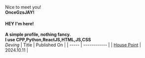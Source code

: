 Nice to meet you! <br>
**OnceGzsJAY!** <br>
#### HEY I'm here!
**A simple profile, nothing fancy.**
<br>
**I use CPP,Python,ReactJS,HTML,JS,CSS**
<br>
*Deving*
| Title | Published On |
| ----- | ------------ |
| [House Point](https://github.com/OnceGzsJAY/HousePoint) | 2024.10.11 |

